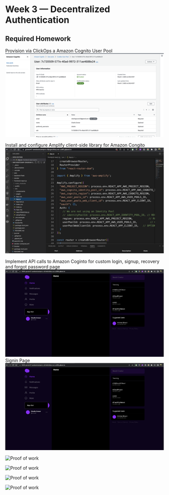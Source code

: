 # Week 3 — Decentralized Authentication

## Required Homework

Provision via ClickOps a Amazon Cognito User Pool
![Proof of work](assets%20week%203/Cognito%20verification%20week%203.png)


Install and configure Amplify client-side library for Amazon Congito
![Proof of work](assets%20week%203/Configure%20AWS%20Amplify%20week.png)

Implement API calls to Amazon Coginto for custom login, signup, recovery and forgot password page
![Proof of work](assets%20week%203/Cruddur%20sign%20in%20week%203.png)
Signin Page
![Proof of work](assets%20week%203/Cruddur%20sign%20in%20week%203.png)

![Proof of work]()



![Proof of work]()




![Proof of work]()



![Proof of work]()

